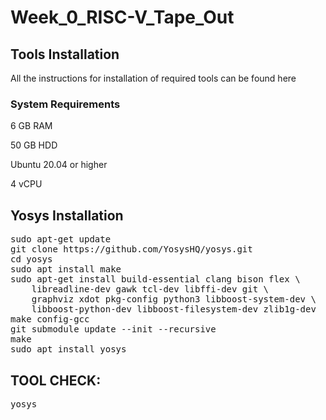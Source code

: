 # Week_0_RISC-V_Tape_Out
## Tools Installation
All the instructions for installation of required tools can be found here
### System Requirements
6 GB RAM

50 GB HDD

Ubuntu 20.04 or higher

4 vCPU
## Yosys Installation
<pre>sudo apt-get update
git clone https://github.com/YosysHQ/yosys.git
cd yosys
sudo apt install make
sudo apt-get install build-essential clang bison flex \
    libreadline-dev gawk tcl-dev libffi-dev git \
    graphviz xdot pkg-config python3 libboost-system-dev \
    libboost-python-dev libboost-filesystem-dev zlib1g-dev
make config-gcc
git submodule update --init --recursive
make
sudo apt install yosys</pre>
## TOOL CHECK:
<pre>yosys</pre>

